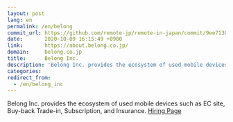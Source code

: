 ```yaml
---
layout: post
lang: en
permalink: /en/belong
commit_url: https://github.com/remote-jp/remote-in-japan/commit/9ee7130f55e90c6807284c2b2f45713556b2c9a6
date:       2020-10-09 16:15:49 +0900
link:       https://about.belong.co.jp/
domain:     belong.co.jp
title:      Belong Inc.
description: 'Belong Inc. provides the ecosystem of used mobile devices such as EC site, Buy-back Trade-in, Subscription, and Insurance. Hiring Page'
categories: 
redirect_from:
  - /en/belong_inc
---
```


<p>Belong Inc. provides the ecosystem of used mobile devices such as EC site, Buy-back Trade-in, Subscription, and Insurance. <a href="https://about.belong.co.jp/recruit/">Hiring Page</a></p>
